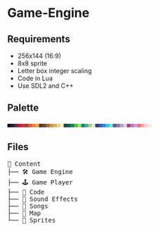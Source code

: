 # Game-Engine

## Requirements 

- 256x144 (16:9)
- 8x8 sprite
- Letter box integer scaling
- Code in Lua
- Use SDL2 and C++

## Palette

![alt text](imgs/lospec500-8x.png)

## Files

<pre>
📁 Content
├── 🛠️ Game Engine
├── 🕹️ Game Player
├── 📄 Code 
├── 📄 Sound Effects
├── 📄 Songs
├── 📄 Map
└── 📄 Sprites
</pre>